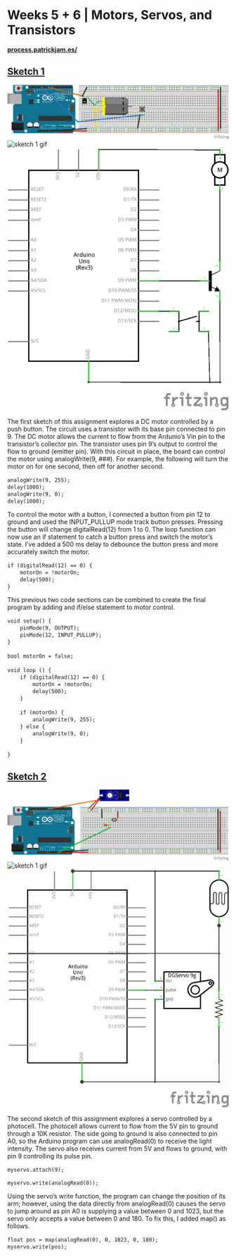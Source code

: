 # Weeks 5 + 6 | Motors, Servos, and Transistors
**[process.patrickjam.es/](https://process.patrickjam.es/2020/10/08/weeks-5-6-motors-servos-and-transistors/)**
## [Sketch 1](/sketch1)
![sketch 1 breadboard](/documentationAssets/sketch1_bb.png)
![sketch 1 gif](/documentationAssets/sketch1.gif)
![sketch 1 schematic](/documentationAssets/sketch1_schem.png)

The first sketch of this assignment explores a DC motor controlled by a push button. The circuit uses a transistor with its base pin connected to pin 9. The DC motor allows the current to flow from the Ardunio’s Vin pin to the transistor’s collector pin. The transistor uses pin 9’s output to control the flow to ground (emitter pin). With this circuit in place, the board can control the motor using analogWrite(9, ###). For example, the following will turn the motor on for one second, then off for another second.

```arduino
analogWrite(9, 255);
delay(1000);
analogWrite(9, 0);
delay(1000);
```

To control the motor with a button, I connected a button from pin 12 to ground and used the INPUT_PULLUP mode track button presses. Pressing the button will change digitalRead(12) from 1 to 0. The loop function can now use an if statement to catch a button press and switch the motor’s state. I’ve added a 500 ms delay to debounce the button press and more accurately switch the motor.

```arduino
if (digitalRead(12) == 0) {
    motorOn = !motorOn;
    delay(500);
}
```

This previous two code sections can be combined to create the final program by adding and if/else statement to motor control.

```arduino
void setup() {
    pinMode(9, OUTPUT);
    pinMode(12, INPUT_PULLUP);
}

bool motorOn = false;

void loop () {
    if (digitalRead(12) == 0) {
        motorOn = !motorOn;
        delay(500);
    }

    if (motorOn) {
        analogWrite(9, 255);
    } else {
        analogWrite(9, 0);
    }

}
```

## [Sketch 2](/sketch2)
![sketch 1 breadboard](/documentationAssets/sketch2_bb.png)
![sketch 1 gif](/documentationAssets/sketch2.gif)
![sketch 1 schematic](/documentationAssets/sketch2_schem.png)

The second sketch of this assignment explores a servo controlled by a photocell. The photocell allows current to flow from the 5V pin to ground through a 10K resistor. The side going to ground is also connected to pin A0, so the Arduino program can use analogRead(0) to receive the light intensity. The servo also receives current from 5V and flows to ground, with pin 9 controlling its pulse pin.

```arduino
myservo.attach(9);
```

```arduino
myservo.write(analogRead(0));
```

Using the servo’s write function, the program can change the position of its arm; however, using the data directly from analogRead(0) causes the servo to jump around as pin A0 is supplying a value between 0 and 1023, but the servo only accepts a value between 0 and 180. To fix this, I added map() as follows.

```arduino
float pos = map(analogRead(0), 0, 1023, 0, 180);
myservo.write(pos);
```